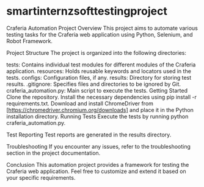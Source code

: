 # smartinternzsofttestingproject
Craferia Automation Project
Overview
This project aims to automate various testing tasks for the Craferia web application using Python, Selenium, and Robot Framework.

Project Structure
The project is organized into the following directories:

tests: Contains individual test modules for different modules of the Craferia application.
resources: Holds reusable keywords and locators used in the tests.
configs: Configuration files, if any.
results: Directory for storing test results.
.gitignore: Specifies files and directories to be ignored by Git.
craferia_automation.py: Main script to execute the tests.
Getting Started
Clone the repository.
Install the necessary dependencies using pip install -r requirements.txt.
Download and install ChromeDriver from [https://chromedriver.chromium.org/downloads] and place it in the Python installation directory.
Running Tests
Execute the tests by running python craferia_automation.py.

Test Reporting
Test reports are generated in the results directory.

Troubleshooting
If you encounter any issues, refer to the troubleshooting section in the project documentation.

Conclusion
This automation project provides a framework for testing the Craferia web application. Feel free to customize and extend it based on your specific requirements.
